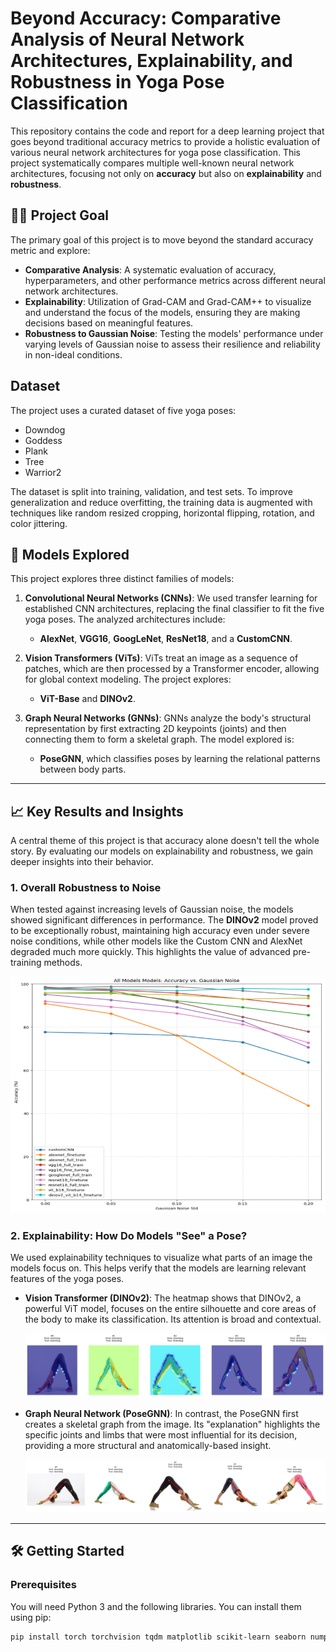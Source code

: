 # Beyond Accuracy: Comparative Analysis of Neural Network Architectures, Explainability, and Robustness in Yoga Pose Classification

This repository contains the code and report for a deep learning project that goes beyond traditional accuracy metrics to provide a holistic evaluation of various neural network architectures for yoga pose classification. This project systematically compares multiple well-known neural network architectures, focusing not only on **accuracy** but also on **explainability** and **robustness**.

## 🧘‍♀️ Project Goal

The primary goal of this project is to move beyond the standard accuracy metric and explore:

* **Comparative Analysis**: A systematic evaluation of accuracy, hyperparameters, and other performance metrics across different neural network architectures.
* **Explainability**: Utilization of Grad-CAM and Grad-CAM++ to visualize and understand the focus of the models, ensuring they are making decisions based on meaningful features.
* **Robustness to Gaussian Noise**: Testing the models' performance under varying levels of Gaussian noise to assess their resilience and reliability in non-ideal conditions.

## Dataset

The project uses a curated dataset of five yoga poses:
* Downdog
* Goddess
* Plank
* Tree
* Warrior2

The dataset is split into training, validation, and test sets. To improve generalization and reduce overfitting, the training data is augmented with techniques like random resized cropping, horizontal flipping, rotation, and color jittering.

## 🧠 Models Explored

This project explores three distinct families of models:

1.  **Convolutional Neural Networks (CNNs)**: We used transfer learning for established CNN architectures, replacing the final classifier to fit the five yoga poses. The analyzed architectures include:
    * **AlexNet**, **VGG16**, **GoogLeNet**, **ResNet18**, and a **CustomCNN**.

2.  **Vision Transformers (ViTs)**: ViTs treat an image as a sequence of patches, which are then processed by a Transformer encoder, allowing for global context modeling. The project explores:
    * **ViT-Base** and **DINOv2**.

3.  **Graph Neural Networks (GNNs)**: GNNs analyze the body's structural representation by first extracting 2D keypoints (joints) and then connecting them to form a skeletal graph. The model explored is:
    * **PoseGNN**, which classifies poses by learning the relational patterns between body parts.

---

## 📈 Key Results and Insights

A central theme of this project is that accuracy alone doesn't tell the whole story. By evaluating our models on explainability and robustness, we gain deeper insights into their behavior.

### 1. Overall Robustness to Noise

When tested against increasing levels of Gaussian noise, the models showed significant differences in performance. The **DINOv2** model proved to be exceptionally robust, maintaining high accuracy even under severe noise conditions, while other models like the Custom CNN and AlexNet degraded much more quickly. This highlights the value of advanced pre-training methods.

![Overall Model Robustness vs. Noise](generated_figures/all_model_accuracy_vs_gaussian_noise.png)

### 2. Explainability: How Do Models "See" a Pose?

We used explainability techniques to visualize what parts of an image the models focus on. This helps verify that the models are learning relevant features of the yoga poses.

* **Vision Transformer (DINOv2)**: The heatmap shows that DINOv2, a powerful ViT model, focuses on the entire silhouette and core areas of the body to make its classification. Its attention is broad and contextual.

    ![DINOv2 Explainability Map](generated_figures/DinoV2_explainability.png)

* **Graph Neural Network (PoseGNN)**: In contrast, the PoseGNN first creates a skeletal graph from the image. Its "explanation" highlights the specific joints and limbs that were most influential for its decision, providing a more structural and anatomically-based insight.

    ![PoseGNN Explainability Map](generated_figures/poseGNN_explainability.png)

---

## 🛠️ Getting Started

### Prerequisites

You will need Python 3 and the following libraries. You can install them using pip:

```bash
pip install torch torchvision tqdm matplotlib scikit-learn seaborn numpy timm mediapipe opencv-python torch-geometric
